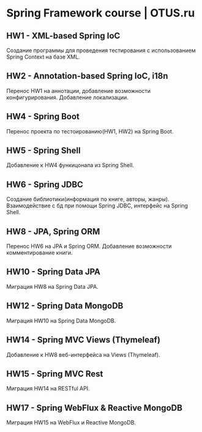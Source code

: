# Spring Framework course | OTUS.ru

## HW1 - XML-based Spring IoC
Создание программы для проведения тестирования с использованием
Spring Context на базе XML.

## HW2 - Annotation-based Spring IoC, i18n
Перенос HW1 на аннотации, добавление возможности конфигурирования.
Добавление локализации.

## HW4 - Spring Boot
Перенос проекта по тестоированию(HW1, HW2) на Spring Boot.

## HW5 - Spring Shell
Добавление к HW4 функицонала из Spring Shell.

## HW6 - Spring JDBC
Создание библиотики(информация по книге, авторы, жанры).
Взаимодействие с бд при помощи Spring JDBC, интерфейс на 
Spring Shell.

## HW8 - JPA, Spring ORM
Перенос HW6 на JPA и Spring ORM. Добавление возможности
комментирование книги.

## HW10 - Spring Data JPA
Миграция HW8 на Spring Data JPA.

## HW12 - Spring Data MongoDB
Миграция HW10 на Spring Data MongoDB.

## HW14 - Spring MVC Views (Thymeleaf)
Добавление к HW8 веб-интерфейса на Views (Thymeleaf).

## HW15 - Spring MVC Rest
Миграция HW14 на RESTful API.

## HW17 - Spring WebFlux & Reactive MongoDB
Миграция HW15 на WebFlux и Reactive MongoDB.
